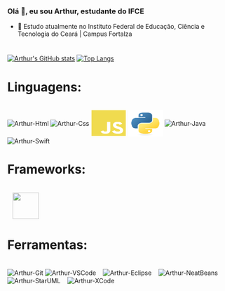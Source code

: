 ### Olá 👋, eu sou Arthur, estudante do IFCE
- 🔭 Estudo atualmente no Instituto Federal de Educação, Ciência e Tecnologia do Ceará | Campus Fortalza
<!--- 🌱 Estou estudando atualmente SwiftUI, Swift e Sqlite3 com Python.-->

#

[![Arthur's GitHub stats](https://github-readme-stats.vercel.app/api?username=ArthurDev-A&show_icons=true&theme=dark)](https://github.com/ArthurDev-A/github-readme-stats)
[![Top Langs](https://github-readme-stats.vercel.app/api/top-langs/?username=ArthurDev-A&theme=dark)](https://github.com/ArthurDev-A/github-readme-stats)

#

# Linguagens:

<div style="display: inline_block"><br>
  <img align="center" alt="Arthur-Html" height="60" width="80" src="https://cdn.jsdelivr.net/gh/devicons/devicon/icons/html5/html5-original.svg" />
  <img align="center" alt="Arthur-Css" height="60" width="80" src="https://cdn.jsdelivr.net/gh/devicons/devicon/icons/css3/css3-original.svg" />
  <img align="center" alt="Arthur-Js" height="60" width="80" src="https://raw.githubusercontent.com/devicons/devicon/master/icons/javascript/javascript-plain.svg" />
  <img align="center" alt="Arthur-Python" height="60" width="80" src="https://raw.githubusercontent.com/devicons/devicon/master/icons/python/python-original.svg" />
  <img align="center" alt="Arthur-Java" height="60" width="80" src="https://cdn.jsdelivr.net/gh/devicons/devicon/icons/java/java-original.svg" />
  <img align="center" alt="Arthur-Swift" height="60" width="80" src="https://cdn.jsdelivr.net/gh/devicons/devicon@latest/icons/swift/swift-original.svg" />
</div>

# Frameworks:

<div style="display: inline_block;"><br>
  &nbsp;&nbsp;
  <img aalign="center" lt="Arthur-SwiftUI" height="60" width="60" src="https://github.com/user-attachments/assets/9c079a82-5cfa-465f-ac9c-cab7e692dcef" />
  &nbsp;&nbsp;
</div>

# Ferramentas:

<div style="display: inline_block"><br>
  <img align="center" alt="Arthur-Git" height="60" width="80" src="https://cdn.jsdelivr.net/gh/devicons/devicon/icons/git/git-original.svg" />
  <img align="center" alt="Arthur-VSCode" height="60" width="80" src="https://cdn.jsdelivr.net/gh/devicons/devicon/icons/vscode/vscode-original.svg" />
  &nbsp;&nbsp;
  <img align="center" alt="Arthur-Eclipse" height="60" width="60" src="https://github.com/ArthurDev-A/ArthurDev-A/assets/141514740/a847720f-32d6-42e4-bd47-c6d2d442b486" />
  &nbsp;&nbsp;
  <img align="center" alt="Arthur-NeatBeans" height="60" width="80" src="https://github.com/ArthurDev-A/ArthurDev-A/assets/141514740/f3e5c70a-be62-4952-9295-c8b43cd41967" />
  &nbsp;&nbsp;
  <img align="center" alt="Arthur-StarUML" height="60" width="60" src="https://github.com/user-attachments/assets/75cb47a6-390e-4ee7-a2aa-71fed30aa9d5" />
  &nbsp;&nbsp;
  <img align="center" alt="Arthur-XCode" height="60" width="60" src="https://cdn.jsdelivr.net/gh/devicons/devicon@latest/icons/xcode/xcode-original.svg" />
</div>
